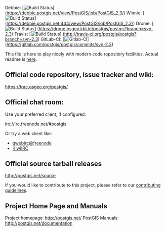 Debbie:
 [![Build Status](https://debbie.postgis.net/buildStatus/icon?job=PostGIS_2.3)]
 (https://debbie.postgis.net/view/PostGIS/job/PostGIS_2.3/)
Winnie:
 [![Build Status](https://debbie.postgis.net:444/buildStatus/icon?job=PostGIS_2.3)]
 (https://debbie.postgis.net:444/view/PostGIS/job/PostGIS_2.3/)
Dronie:
 [![Build Status](https://drone.osgeo.kbt.io/api/badges/postgis/postgis/status.svg?branch=svn-2.3)]
 (https://drone.osgeo.kbt.io/postgis/postgis?branch=svn-2.3)
Travis:
 [![Build Status](https://secure.travis-ci.org/postgis/postgis.png?branch=svn-2.3)]
 (http://travis-ci.org/postgis/postgis?branch=svn-2.3)
GitLab-CI:
 [![Gitlab-CI](https://gitlab.com/postgis/postgis/badges/svn-2.3/build.svg)]
 (https://gitlab.com/postgis/postgis/commits/svn-2.3)

This file is here to play nicely with modern code repository facilities.
Actual readme is [here](README.postgis).

## Official code repository, issue tracker and wiki:
https://trac.osgeo.org/postgis/

## Official chat room:

Use your preferred client, if configured:

 irc://irc.freenode.net/#postgis

Or try a web client like:
 - [qwebirc@freenode](https://webchat.freenode.net/?channels=#postgis)
 - [KiwiIRC](https://kiwiirc.com/client/irc.freenode.net/#postgis)

## Official source tarball releases
http://postgis.net/source

If you would like to contribute to this project, please refer to our
[contributing guidelines](CONTRIBUTING.md).

## Project Home Page and Manuals
Project homepage: http://postgis.net/
PostGIS Manuals: http://postgis.net/documentation
